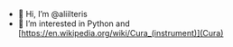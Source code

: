 - 👋 Hi, I’m @aliilteris
- 👀 I’m interested in Python and [https://en.wikipedia.org/wiki/Cura_(instrument)](Cura)
